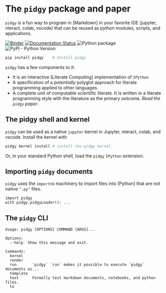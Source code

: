 # The `pidgy` package and paper

`pidgy` is a fun way to program in [Markdown] in your favorite IDE (jupyter, nteract, colab, vscode) that can be reused as python modules, scripts, and applications.

[![Binder](https://mybinder.org/badge_logo.svg)](https://mybinder.org/v2/gh/deathbeds/pidgy/master?urlpath=lab)
[![Documentation Status](https://readthedocs.org/projects/pidgy/badge/?version=latest)](https://pidgin-notebook.readthedocs.io/en/latest/?badge=latest)
![Python package](https://github.com/deathbeds/pidgy/workflows/Python%20package/badge.svg)
![PyPI - Python Version](https://img.shields.io/pypi/pyversions/pidgy)

```bash
pip install pidgy    # Install pidgy
```

`pidgy` has a few components to it:

- It is an interactive [Literate Computing] implementation of `IPython`
- A specification of a _potentially_ polyglot approach for literate programming applied to other languages.
- A complete unit of computable scientific literate. It is written in a literate programming style with the literature as the primary outcome. _Read the `pidgy` paper_.

## The pidgy shell and kernel

`pidgy` can be used as a native `jupyter` kernel in Jupyter, nteract, colab, and vscode. Install the kernel with

```bash
pidgy kernel install # install the pidgy kernel.
```

Or, in your standard Python shell, load the `pidgy` `IPython` extension.

## Importing `pidgy` documents

`pidgy` uses the `importnb` machinery to import files into [Python] that are not native `".py"` files.

    import pidgy
    with pidgy.pidgyLoader(): ...

## The `pidgy` CLI

```text
Usage: pidgy [OPTIONS] COMMAND [ARGS]...

Options:
  --help  Show this message and exit.

Commands:
  kernel
  render
  run       `pidgy` `run` makes it possible to execute `pidgy` documents as...
  template
  test      Formally test markdown documents, notebooks, and python files.
  to
```
